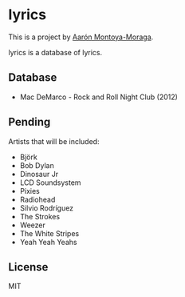# lyrics

This is a project by [Aarón Montoya-Moraga](http://montoyamoraga.io/).

lyrics is a database of lyrics.


## Database

* Mac DeMarco - Rock and Roll Night Club (2012)  

## Pending

Artists that will be included:

* Björk  
* Bob Dylan  
* Dinosaur Jr
* LCD Soundsystem  
* Pixies  
* Radiohead  
* Silvio Rodríguez  
* The Strokes  
* Weezer  
* The White Stripes  
* Yeah Yeah Yeahs  

## License

MIT
